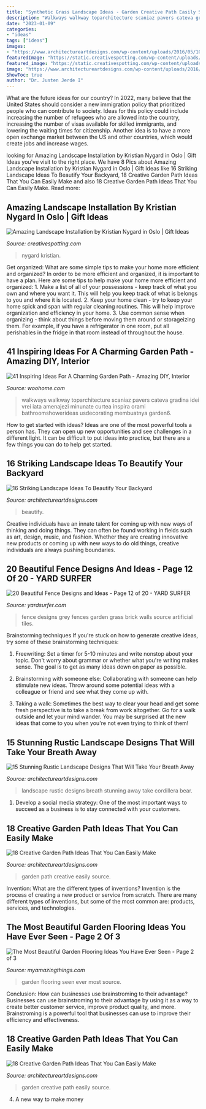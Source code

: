 ```yaml
---
title: "Synthetic Grass Landscape Ideas - Garden Creative Path Easily Source"
description: "Walkways walkway toparchitecture scaniaz pavers cateva gradina idei vrei iata amenajezi minunate curtea inspira orami bathroomshowerideas usdecorating membuatnya garden6"
date: "2023-01-09"
categories:
- "ideas"
tags: ["ideas"]
images:
- "https://www.architectureartdesigns.com/wp-content/uploads/2016/05/10-25.jpg"
featuredImage: "https://static.creativespotting.com/wp-content/uploads/2014/11/per-kristian-nygard-not-red-but-green-olso-03.jpg"
featured_image: "https://static.creativespotting.com/wp-content/uploads/2014/11/per-kristian-nygard-not-red-but-green-olso-03.jpg"
image: "https://www.architectureartdesigns.com/wp-content/uploads/2016/10/15-Stunning-Rustic-Landscape-Designs-That-Will-Take-Your-Breath-Away-2.jpg"
ShowToc: true
author: "Dr. Justen Jerde I"
---
```



What are the future ideas for our country?
In 2022, many believe that the United States should consider a new immigration policy that prioritized people who can contribute to society. Ideas for this policy could include increasing the number of refugees who are allowed into the country, increasing the number of visas available for skilled immigrants, and lowering the waiting times for citizenship. Another idea is to have a more open exchange market between the US and other countries, which would create jobs and increase wages.

	

		
looking for Amazing Landscape Installation by Kristian Nygard in Oslo | Gift Ideas you've visit to the right place. We have 8 Pics about Amazing Landscape Installation by Kristian Nygard in Oslo | Gift Ideas like 16 Striking Landscape Ideas To Beautify Your Backyard, 18 Creative Garden Path Ideas That You Can Easily Make and also 18 Creative Garden Path Ideas That You Can Easily Make. Read more:
		
    
## Amazing Landscape Installation By Kristian Nygard In Oslo | Gift Ideas

<img loading=lazy src="https://static.creativespotting.com/wp-content/uploads/2014/11/per-kristian-nygard-not-red-but-green-olso-03.jpg" onerror="this.onerror=null;this.src='https://tse4.mm.bing.net/th?id=OIP.pOEz4w1eNCfTbuo2CPKlAwHaE7&amp;pid=15.1';" alt="Amazing Landscape Installation by Kristian Nygard in Oslo | Gift Ideas">

_Source: creativespotting.com_

>nygard kristian. 

	

Get organized: What are some simple tips to make your home more efficient and organized?
In order to be more efficient and organized, it is important to have a plan. Here are some tips to help make your home more efficient and organized: 1. Make a list of all of your possessions - keep track of what you own and where you want it. This will help you keep track of what is belongs to you and where it is located. 
2. Keep your home clean - try to keep your home spick and span with regular cleaning routines. This will help improve organization and efficiency in your home. 3. Use common sense when organizing - think about things before moving them around or storageizing them. For example, if you have a refrigerator in one room, put all perishables in the fridge in that room instead of throughout the house. 
    
## 41 Inspiring Ideas For A Charming Garden Path - Amazing DIY, Interior

<img loading=lazy src="https://www.woohome.com/wp-content/uploads/2014/07/garden-walkway-ideas-7.jpg" onerror="this.onerror=null;this.src='https://tse4.mm.bing.net/th?id=OIP.z7RxMdxq1FK6WFPUGFeS6QHaLH&amp;pid=15.1';" alt="41 Inspiring Ideas For A Charming Garden Path - Amazing DIY, Interior">

_Source: woohome.com_

>walkways walkway toparchitecture scaniaz pavers cateva gradina idei vrei iata amenajezi minunate curtea inspira orami bathroomshowerideas usdecorating membuatnya garden6. 

	

How to get started with ideas?
Ideas are one of the most powerful tools a person has. They can open up new opportunities and see challenges in a different light. It can be difficult to put ideas into practice, but there are a few things you can do to help get started.

    
## 16 Striking Landscape Ideas To Beautify Your Backyard

<img loading=lazy src="https://www.architectureartdesigns.com/wp-content/uploads/2015/07/1438.jpg" onerror="this.onerror=null;this.src='https://tse1.mm.bing.net/th?id=OIP.B_lBK9JF2i5tmswWwwZk0AHaE7&amp;pid=15.1';" alt="16 Striking Landscape Ideas To Beautify Your Backyard">

_Source: architectureartdesigns.com_

>beautify. 

	

Creative individuals have an innate talent for coming up with new ways of thinking and doing things. They can often be found working in fields such as art, design, music, and fashion. Whether they are creating innovative new products or coming up with new ways to do old things, creative individuals are always pushing boundaries.

    
## 20 Beautiful Fence Designs And Ideas - Page 12 Of 20 - YARD SURFER

<img loading=lazy src="http://yardsurfer.com/wp-content/uploads/2017/01/Fence-Designs-and-Ideas-12.jpg" onerror="this.onerror=null;this.src='https://tse2.mm.bing.net/th?id=OIP.tL3XiDAy2V2AW6QBwtH5UQHaKh&amp;pid=15.1';" alt="20 Beautiful Fence Designs and Ideas - Page 12 of 20 - YARD SURFER">

_Source: yardsurfer.com_

>fence designs grey fences garden grass brick walls source artificial tiles. 

	

Brainstorming techniques
If you're stuck on how to generate creative ideas, try some of these brainstorming techniques:
1. Freewriting: Set a timer for 5-10 minutes and write nonstop about your topic. Don't worry about grammar or whether what you're writing makes sense. The goal is to get as many ideas down on paper as possible.

2. Brainstorming with someone else: Collaborating with someone can help stimulate new ideas. Throw around some potential ideas with a colleague or friend and see what they come up with.

3. Taking a walk: Sometimes the best way to clear your head and get some fresh perspective is to take a break from work altogether. Go for a walk outside and let your mind wander. You may be surprised at the new ideas that come to you when you're not even trying to think of them!

    
## 15 Stunning Rustic Landscape Designs That Will Take Your Breath Away

<img loading=lazy src="https://www.architectureartdesigns.com/wp-content/uploads/2016/10/15-Stunning-Rustic-Landscape-Designs-That-Will-Take-Your-Breath-Away-2.jpg" onerror="this.onerror=null;this.src='https://tse2.mm.bing.net/th?id=OIP.NQ8t4UHmbuwp8mP75RMergHaLH&amp;pid=15.1';" alt="15 Stunning Rustic Landscape Designs That Will Take Your Breath Away">

_Source: architectureartdesigns.com_

>landscape rustic designs breath stunning away take cordillera bear. 

	

1. Develop a social media strategy: One of the most important ways to succeed as a business is to stay connected with your customers.

    
## 18 Creative Garden Path Ideas That You Can Easily Make

<img loading=lazy src="https://www.architectureartdesigns.com/wp-content/uploads/2016/05/17-21.jpg" onerror="this.onerror=null;this.src='https://tse2.mm.bing.net/th?id=OIP.xIexj31mzuZwMpTWH-UQRQHaLI&amp;pid=15.1';" alt="18 Creative Garden Path Ideas That You Can Easily Make">

_Source: architectureartdesigns.com_

>garden path creative easily source. 

	

Invention: What are the different types of inventions?
Invention is the process of creating a new product or service from scratch. There are many different types of inventions, but some of the most common are: products, services, and technologies.

    
## The Most Beautiful Garden Flooring Ideas You Have Ever Seen - Page 2 Of 3

<img loading=lazy src="https://myamazingthings.com/wp-content/uploads/2017/03/garden-683x1024.jpg" onerror="this.onerror=null;this.src='https://tse3.mm.bing.net/th?id=OIP.42HCCsL64Bv21h25O__h3gHaLG&amp;pid=15.1';" alt="The Most Beautiful Garden Flooring Ideas You Have Ever Seen - Page 2 of 3">

_Source: myamazingthings.com_

>garden flooring seen ever most source. 

	

Conclusion: How can businesses use brainstroming to their advantage?
Businesses can use brainstroming to their advantage by using it as a way to create better customer service, improve product quality, and more. Brainstroming is a powerful tool that businesses can use to improve their efficiency and effectiveness.

    
## 18 Creative Garden Path Ideas That You Can Easily Make

<img loading=lazy src="https://www.architectureartdesigns.com/wp-content/uploads/2016/05/10-25.jpg" onerror="this.onerror=null;this.src='https://tse2.mm.bing.net/th?id=OIP.Guv4_bAh_4Te5ZQBUSm1bQAAAA&amp;pid=15.1';" alt="18 Creative Garden Path Ideas That You Can Easily Make">

_Source: architectureartdesigns.com_

>garden creative path easily source. 

	

4. A new way to make money 

